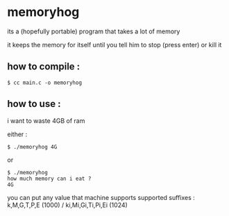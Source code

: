 # memoryhog
its a (hopefully portable) program that takes a lot of memory

it keeps the memory for itself until you tell him to stop (press enter) or kill it

## how to compile :
```
$ cc main.c -o memoryhog
```

## how to use :
i want to waste 4GB of ram

either :
```
$ ./memoryhog 4G
```
or
```
$ ./memoryhog
how much memory can i eat ?
4G
```
you can put any value that machine supports
supported suffixes : k,M,G,T,P,E (1000) / ki,Mi,Gi,Ti,Pi,Ei (1024)
